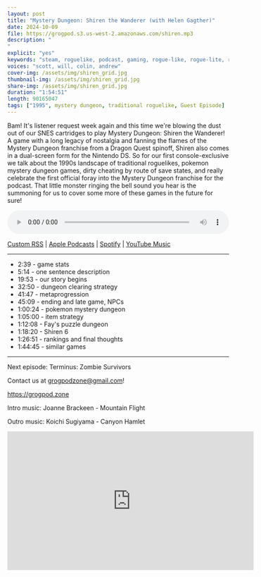 ```yaml
---
layout: post
title: "Mystery Dungeon: Shiren the Wanderer (with Helen Gagther)"
date: 2024-10-09
file: https://grogpod.s3.us-west-2.amazonaws.com/shiren.mp3
description: "
"
explicit: "yes" 
keywords: "steam, roguelike, podcast, gaming, rogue-like, rogue-lite, roguelite"
voices: "scott, will, colin, andrew"
cover-img: /assets/img/shiren_grid.jpg
thumbnail-img: /assets/img/shiren_grid.jpg
share-img: /assets/img/shiren_grid.jpg
duration: "1:54:51"
length: 90165047  
tags: ["1995", mystery dungeon, traditional roguelike, Guest Episode]
---
```


Bam! It's listener request week again and this time we're blowing the dust out of our SNES cartridges to play Mystery Dungeon: Shiren the Wanderer! A game with a long legacy of nostalgia and fanning the flames of the Mystery Dungeon franchise from a Dragon Quest spinoff, Shiren also comes in a dual-screen form for the Nintendo DS. So for our first console-exclusive we talk about the 1990s landscape of traditional roguelikes, pokemon mystery dungeon games, dirty cheating by route of save states, and really celebrate the first official foray into the Mystery Dungeon franchise for the podcast. That little monster ringing the bell sound you hear is the summoning for us to cover some more of these games in the future for sure!


<div class="container">
  <audio controls style="width: 100%;">
    <source src="https://grogpod.s3.us-west-2.amazonaws.com/shiren.mp3" type="audio/mpeg">
  </audio>
</div>

[Custom RSS](https://grogpod.zone/feed.xml) | [Apple Podcasts](https://podcasts.apple.com/us/podcast/grogpod/id1650474911) | [Spotify](https://open.spotify.com/show/655SEhPUWIC77oO3hILe0b) | [YouTube Music](https://music.youtube.com/playlist?list=PL-ShOmyMvd4jYFChE6tgj0JYG8RKK4xe0) 

---
* 2:39 - game stats
* 5:14 - one sentence description
* 19:53 - our story begins
* 32:50 - dungeon clearing strategy
* 41:47 - metaprogression
* 45:09 - ending and late game, NPCs
* 1:00:24 - pokemon mystery dungeon
* 1:05:00 - item strategy
* 1:12:08 - Fay's puzzle dungeon
* 1:18:20 - Shiren 6
* 1:26:51 - rankings and final thoughts
* 1:44:45 - similar games

---



Next episode: Terminus: Zombie Survivors

Contact us at grogpodzone@gmail.com!

https://grogpod.zone

Intro music: Joanne Brackeen - Mountain Flight

Outro music: Koichi Sugiyama - Canyon Hamlet

<div class="embed-responsive embed-responsive-16by9">
<iframe width="560" height="315" src="https://www.youtube.com/embed/xxxxxx" title="YouTube video player" frameborder="0" allow="accelerometer; autoplay; clipboard-write; encrypted-media; gyroscope; picture-in-picture" allowfullscreen></iframe>
</div>
